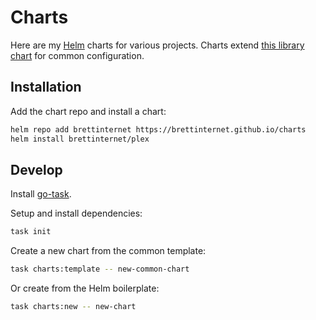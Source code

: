 # Charts

Here are my [Helm](https://helm.sh) charts for various projects. Charts extend [this library chart](https://github.com/bjw-s/helm-charts/blob/13c511dc13e1f31c1ccfd81f67aafd369c86e1a0/charts/library/common) for common configuration.

## Installation

Add the chart repo and install a chart:

```sh
helm repo add brettinternet https://brettinternet.github.io/charts
helm install brettinternet/plex
```

## Develop

Install [go-task](https://github.com/go-task/task).

Setup and install dependencies:

```sh
task init
```

Create a new chart from the common template:

```sh
task charts:template -- new-common-chart
```

Or create from the Helm boilerplate:

```sh
task charts:new -- new-chart
```

